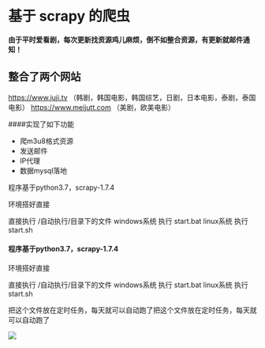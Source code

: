 # 基于 scrapy 的爬虫

**由于平时爱看剧，每次更新找资源鸡儿麻烦，倒不如整合资源，有更新就邮件通知！**



## 整合了两个网站

https://www.juji.tv  （韩剧，韩国电影，韩国综艺，日剧，日本电影，泰剧，泰国电影）
https://www.meijutt.com	（美剧，欧美电影）



####实现了如下功能
- 爬m3u8格式资源
- 发送邮件
- IP代理
- 数据mysql落地



程序基于python3.7，scrapy-1.7.4


环境搭好直接

直接执行  /自动执行/目录下的文件
windows系统  执行  start.bat
linux系统    执行  start.sh

#### 程序基于python3.7，scrapy-1.7.4


环境搭好直接

直接执行  /自动执行/目录下的文件
windows系统  执行  start.bat
linux系统    执行  start.sh

把这个文件放在定时任务，每天就可以自动跑了把这个文件放在定时任务，每天就可以自动跑了




![](http://blog.maomingxqw.cn/images/text/pachongd.png)